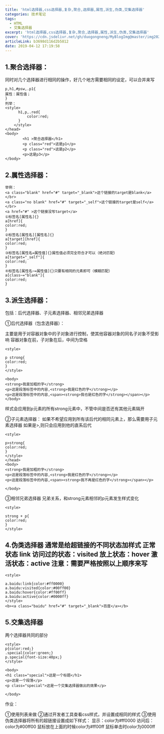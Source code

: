 ```yaml
---
title: 'html选择器,css选择器,复杂,聚合,选择器,属性,派生,伪类,交集选择器'
categories: 技术笔记
tags:
  - HTML
  - 交集选择器
excerpt: 'html选择器,css选择器,复杂,聚合,选择器,属性,派生,伪类,交集选择器'
cover: 'https://cdn.jsdelivr.net/gh/duogongneng/MyBlogImg@master/img20200918123417.png'
articleLink: b3698d116d2b5812
date: 2019-04-12 17:19:58
---
```


## 1.聚合选择器：

同时对几个选择器进行相同的操作，好几个地方需要相同的设定，可以合并来写

```
p,h1,#psw,.p1{
属性：属性值；
}
列举：
<style>
      h1,p,.red{
          color:red;
      }
    </style>
</head>
<body>
        <h1 >聚合选择器</h1>    
        <p class="red">这是p1</p>
        <p class="red">这是p2</p>
        <p>这是p3</p>
</body>
```

## 2.属性选择器：

```
举例：
<a class="blank" href="#" target="_blank">这个链接的target是blank</a></br>
<a class="no blank" href="#" target="_self">这个链接的target是self</a></br>
<a href="#" >这个链接没写target</a>
①标签名[属性名]{}
a[href]{
color:red;
}
②标签名[属性名][属性名]{}
a[target][href]{
color:red;
}
③标签名[属性名=属性值]{}属性值必须完全符合才可以（绝对匹配）
a[target="_self"]{
color:red;
}
④标签名[属性名~=属性值]{}只要有相同的元素即可（模糊匹配）
a[class~="blank"]{
color:red;
}
```

## 3.派生选择器：

包括：后代选择器、子元素选择器、相邻兄弟选择器

①后代选择器（包含选择器）：

主要是用于对容器对象中的子对象进行控制，使其他容器对象的同名子对象不受影响
容器对象在前，子对象在后，中间为空格

```
<style>

p strong{
color:red;
}
</style>

<body>
<strong>我是加粗的字</strong>
<p>这是段落标签中的内容,<strong>我是红色的字</strong></p>
<p>这是段落标签中的内容,<span><strong>我也是红色的字</strong></span></p>
</body>
```

样式会应用到p元素的所有strong元素中，不管中间是否还有其他元素隔开

②子元素选择器：
如果不希望应用到所有该后代的相同元素上，那么需要用子元素选择器
如果是>,则只会应用到他的直系后代

```
<style>

p>strong{
color:red;
}
</style>
</head>
<body>
<strong>我是加粗的字</strong>
<p>这是段落标签中的内容,<strong>我是红色的字</strong></p>
<p>这是段落标签中的内容,<span><strong>我不再是红色的字</strong></span></p>

</body>
```

③相邻兄弟选择器
兄弟关系，和strong元素相邻的p元素发生样式变化

```
<style>

strong + p{
color:red;
}
</style>
```

## 4.伪类选择器 通常是给超链接的不同状态加样式 正常状态 link 访问过的状态：visited 放上状态：hover 激活状态：active 注意：需要严格按照以上顺序来写

```
<style>

a.baidu:link{color:#ff0000}
a.baidu:visited{color:#00ff00}
a.baidu:hover{color:#ff00ff}
a.baidu:active{color:#0000ff}
</style>
<b><a class="baidu" href="#" target="_blank">百度</a></b>
```

## 5.交集选择器

两个选择器共同的部分

```
<style>
p{color:red;}
.special{color:green;}
p.special{font-size:40px;}
</style>

<body>
<h1 class="special">这是一个标题</h1>
<p>这是一个段落</p>
<p class="special">这是一个交集选择器做出的效果</p>

</body>
```

作业：

①使用列表来做
②通过开发者工具查看css样式，并设置成相同的样式
③使用伪类选择器将所有的超链接设置成如下样式：
显示：color为#ff0000
访问后：color为#00ff00
鼠标放在上面的时候color为#ff00ff
鼠标单击时color为0000ff